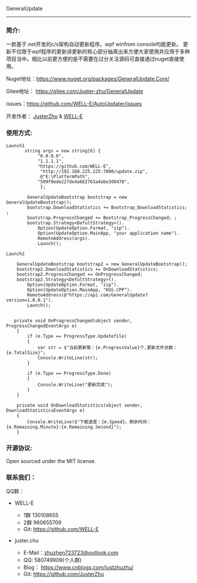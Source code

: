 GeneralUpdate


---------------

### 简介:

一款基于.net开发的c/s架构自动更新程序。wpf winfrom console均能更新。
更新不仅限于wpf程序的更新讲更新的核心部分抽离出来方便大家使用并应用于多种项目当中。相比以前更方便的是不需要在过分关注源码可直接通过nuget直接使用。


Nuget地址：https://www.nuget.org/packages/GeneralUpdate.Core/

Gitee地址： https://gitee.com/Juster-zhu/GeneralUpdate 

issues：https://github.com/WELL-E/AutoUpdater/issues

开发作者： [JusterZhu](https://github.com/JusterZhu)  &  [WELL-E](https://github.com/WELL-E)

### 使用方式:

    Launch1
           string args = new string[6] {
                "0.0.0.0",
                "1.1.1.1",
                "https://github.com/WELL-E",
                 "http://192.168.225.225:7000/update.zip",
                 @"E:\PlatformPath",
                "509f0ede227de4a662763a4abe3d8470",
                 };

            GeneralUpdateBootstrap bootstrap = new GeneralUpdateBootstrap();
            bootstrap.DownloadStatistics += Bootstrap_DownloadStatistics; ;
            bootstrap.ProgressChanged += Bootstrap_ProgressChanged; ;
            bootstrap.Strategy<DefultStrategy>().
                Option(UpdateOption.Format, "zip").
                Option(UpdateOption.MainApp, "your application name").
                RemoteAddress(args).
                Launch();
	     
    Launch2

        GeneralUpdateBootstrap bootstrap2 = new GeneralUpdateBootstrap();
        bootstrap2.DownloadStatistics += OnDownloadStatistics;
        bootstrap2.ProgressChanged += OnProgressChanged;
        bootstrap2.Strategy<DefultStrategy>().
            Option(UpdateOption.Format, "zip").
            Option(UpdateOption.MainApp, "KGS.CPP").
            RemoteAddress(@"https://api.com/GeneralUpdate?version=1.0.0.1").
            Launch();


       private void OnProgressChanged(object sender, ProgressChangedEventArgs e)
        {
            if (e.Type == ProgressType.Updatefile)
            {
                var str = $"当前更新第：{e.ProgressValue}个,更新文件总数：{e.TotalSize}";
                Console.WriteLine(str);
            }

            if (e.Type == ProgressType.Done)
            {
                Console.WriteLine("更新完成");
            }
        }

        private void OnDownloadStatistics(object sender, DownloadStatisticsEventArgs e)
        {
            Console.WriteLine($"下载速度：{e.Speed}，剩余时间：{e.Remaining.Minute}:{e.Remaining.Second}");
        }


### 开源协议:

Open sourced under the MIT license.

### 联系我们：

QQ群： 

- 	WELL-E
	- 	1群 130108655
	- 	2群 960655709
	- 	Git: https://github.com/WELL-E


- 	juster.chu
	- 	E-Mail：zhuzhen723723@outlook.com
	- 	QQ: 580749909(个人群)
	- 	Blog： https://www.cnblogs.com/justzhuzhu/
	- 	Git: https://github.com/JusterZhu




